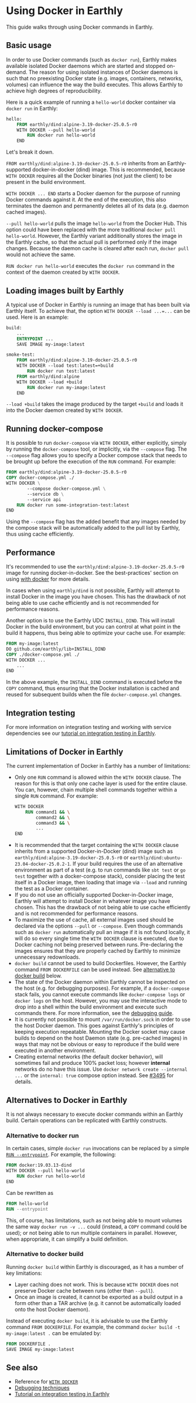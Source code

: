 
# Using Docker in Earthly

This guide walks through using Docker commands in Earthly.

## Basic usage

In order to use Docker commands (such as `docker run`), Earthly makes available isolated Docker daemons which are started and stopped on-demand. The reason for using isolated instances of Docker daemons is such that no preexisting Docker state (e.g. images, containers, networks, volumes) can influence the way the build executes. This allows Earthly to achieve high degrees of reproducibility.

Here is a quick example of running a `hello-world` docker container via `docker run` in Earthly:

```Dockerfile
hello:
    FROM earthly/dind:alpine-3.19-docker-25.0.5-r0
    WITH DOCKER --pull hello-world
        RUN docker run hello-world
    END
```

Let's break it down.

`FROM earthly/dind:alpine-3.19-docker-25.0.5-r0` inherits from an Earthly-supported docker-in-docker (dind) image. This is recommended, because `WITH DOCKER` requires all the Docker binaries (not just the client) to be present in the build environment.

`WITH DOCKER ... END` starts a Docker daemon for the purpose of running Docker commands against it. At the end of the execution, this also terminates the daemon and permanently deletes all of its data (e.g. daemon cached images).

`--pull hello-world` pulls the image `hello-world` from the Docker Hub. This option could have been replaced with the more traditional `docker pull hello-world`. However, the Earthly variant additionally stores the image in the Earthly cache, so that the actual pull is performed only if the image changes. Because the daemon cache is cleared after each run, `docker pull` would not achieve the same.

`RUN docker run hello-world` executes the `docker run` command in the context of the daemon created by `WITH DOCKER`.

## Loading images built by Earthly

A typical use of Docker in Earthly is running an image that has been built via Earthly itself. To achieve that, the option `WITH DOCKER --load ...=...` can be used. Here is an example:

```Dockerfile
build:
    ...
    ENTRYPOINT ...
    SAVE IMAGE my-image:latest

smoke-test:
    FROM earthly/dind:alpine-3.19-docker-25.0.5-r0
    WITH DOCKER --load test:latest=+build
        RUN docker run test:latest
    FROM earthly/dind:alpine
    WITH DOCKER --load +build
        RUN docker run my-image:latest
    END
```

`--load +build` takes the image produced by the target `+build` and loads it into the Docker daemon created by `WITH DOCKER`.

## Running docker-compose

It is possible to run `docker-compose` via `WITH DOCKER`, either explicitly, simply by running the `docker-compose` tool, or implicitly, via the `--compose` flag. The `--compose` flag allows you to specify a Docker compose stack that needs to be brought up before the execution of the `RUN` command. For example:

```Dockerfile
FROM earthly/dind:alpine-3.19-docker-25.0.5-r0
COPY docker-compose.yml ./
WITH DOCKER \
        --compose docker-compose.yml \
        --service db \
        --service api
    RUN docker run some-integration-test:latest
END
```

Using the `--compose` flag has the added benefit that any images needed by the compose stack will be automatically added to the pull list by Earthly, thus using cache efficiently.

## Performance

It's recommended to use the `earthly/dind:alpine-3.19-docker-25.0.5-r0` image for running docker-in-docker. See the best-practices' section on using [with docker](../guides/best-practices.md#use-earthly-dind) for more details.

In cases when using `earthly/dind` is not possible, Earthly will attempt to install Docker in the image you have chosen. This has the drawback of not being able to use cache efficiently and is not recommended for performance reasons.

Another option is to use the Earthly UDC `INSTALL_DIND`. This will install Docker in the build environment, but you can control at what point in the build it happens, thus being able to optimize your cache use. For example:

```Dockerfile
FROM my-image:latest
DO github.com/earthly/lib+INSTALL_DIND
COPY ./docker-compose.yml ./
WITH DOCKER ...
    ...
END
```

In the above example, the `INSTALL_DIND` command is executed before the `COPY` command, thus ensuring that the Docker installation is cached and reused for subsequent builds when the file `docker-compose.yml` changes.

## Integration testing

For more information on integration testing and working with service dependencies see our [tutorial on integration testing in Earthly](./integration.md).

## Limitations of Docker in Earthly

The current implementation of Docker in Earthly has a number of limitations:

* Only one `RUN` command is allowed within the `WITH DOCKER` clause. The reason for this is that only one cache layer is used for the entire clause. You can, however, chain multiple shell commands together within a single `RUN` command. For example:
  ```Dockerfile
  WITH DOCKER
      RUN command1 && \
          command2 && \
          command3 && \
          ...
  END
  ```
* It is recommended that the target containing the `WITH DOCKER` clause inherits from a supported Docker-in-Docker (dind) image such as `earthly/dind:alpine-3.19-docker-25.0.5-r0` or `earthly/dind:ubuntu-23.04-docker-25.0.2-1`. If your build requires the use of an alternative environment as part of a test (e.g. to run commands like `sbt test` or `go test` together with a docker-compose stack), consider placing the test itself in a Docker image, then loading that image via `--load` and running the test as a Docker container.
* If you do not use an officially supported Docker-in-Docker image, Earthly will attempt to install Docker in whatever image you have chosen. This has the drawback of not being able to use cache efficiently and is not recommended for performance reasons.
* To maximize the use of cache, all external images used should be declared via the options `--pull` or `--compose`. Even though commands such as `docker run` automatically pull an image if it is not found locally, it will do so every single time the `WITH DOCKER` clause is executed, due to Docker caching not being preserved between runs. Pre-declaring the images ensures that they are properly cached by Earthly to minimize unnecessary redownloads.
* `docker build` cannot be used to build Dockerfiles. However, the Earthly command `FROM DOCKERFILE` can be used instead. See [alternative to docker build](#alternative-to-docker-build) below.
* The state of the Docker daemon within Earthly cannot be inspected on the host (e.g. for debugging purposes). For example, if a `docker-compose` stack fails, you cannot execute commands like `docker-compose logs` or `docker logs` on the host. However, you may use the interactive mode to drop into a shell within the build environment and execute such commands there. For more information, see the [debugging guide](./debugging.md).
* It is currently not possible to mount `/var/run/docker.sock` in order to use the host Docker daemon. This goes against Earthly's principles of keeping execution repeatable. Mounting the Docker socket may cause builds to depend on the host Daemon state (e.g. pre-cached images) in ways that may not be obvious or easy to reproduce if the build were executed in another environment.
* Creating external networks (the default docker behavior), will sometimes fail and produce 100% packet loss; however __internal__ networks do no have this issue. Use `docker network create --internal ...` or the `internal: true` compose option instead. See [#3495](https://github.com/earthly/earthly/issues/3495) for details.

## Alternatives to Docker in Earthly

It is not always necessary to execute docker commands within an Earthly build. Certain operations can be replicated with Earthly constructs.

### Alternative to docker run

In certain cases, simple `docker run` invocations can be replaced by a simple [`RUN --entrypoint`](../earthfile/earthfile.md#entrypoint). For example, the following:

```Dockerfile
FROM docker:19.03.13-dind
WITH DOCKER --pull hello-world
    RUN docker run hello-world
END
```

Can be rewritten as

```Dockerfile
FROM hello-world
RUN --entrypoint
```

This, of course, has limitations, such as not being able to mount volumes the same way `docker run -v ...`  could (instead, a `COPY` command could be used); or not being able to run multiple containers in parallel. However, when appropriate, it can simplify a build definition.

### Alternative to docker build

Running `docker build` within Earthly is discouraged, as it has a number of key limitations:

* Layer caching does not work. This is because `WITH DOCKER` does not preserve Docker cache between runs (other than `--pull`).
* Once an image is created, it cannot be exported as a build output in a form other than a TAR archive (e.g. it cannot be automatically loaded onto the host Docker daemon).

Instead of executing `docker build`, it is advisable to use the Earthly command `FROM DOCKERFILE`. For example, the command `docker build -t my-image:latest .` can be emulated by:

```Dockerfile
FROM DOCKERFILE .
SAVE IMAGE my-image:latest
```

## See also

* Reference for [`WITH DOCKER`](../earthfile/earthfile.md#with-docker)
* [Debugging techniques](./debugging.md)
* [Tutorial on integration testing in Earthly](./integration.md)
